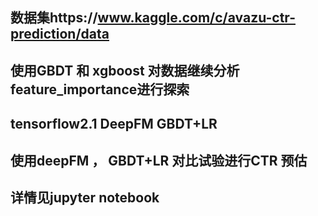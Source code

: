 ## 数据集https://www.kaggle.com/c/avazu-ctr-prediction/data 
## 使用GBDT 和 xgboost 对数据继续分析 feature_importance进行探索
## tensorflow2.1  DeepFM   GBDT+LR 
## 使用deepFM ， GBDT+LR 对比试验进行CTR 预估
## 详情见jupyter notebook 
